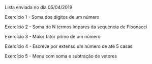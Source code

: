 Lista enviada no dia 05/04/2019

Exercício 1 - Soma dos digitos de um número

Exercício 2 - Soma de N termos ímpares da sequencia de Fibonacci

Exercício 3 - Maior fator primo de um número

Exercício 4 - Escreve por extenso um número de até 5 casas

Exercício 5 - Menu com soma e subtração de vetores
